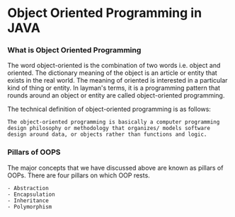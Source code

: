 # Object Oriented Programming in JAVA

### What is Object Oriented Programming

The word object-oriented is the combination of two words i.e. object and oriented. The dictionary meaning of the object is an article or entity that exists in the real world. The meaning of oriented is interested in a particular kind of thing or entity. In layman's terms, it is a programming pattern that rounds around an object or entity are called object-oriented programming.

The technical definition of object-oriented programming is as follows:

`The object-oriented programming is basically a computer programming design philosophy or methodology that organizes/ models software design around data, or objects rather than functions and logic.`

### Pillars of OOPS

The major concepts that we have discussed above are known as pillars of OOPs. There are four pillars on which OOP rests.

    - Abstraction
    - Encapsulation
    - Inheritance
    - Polymorphism
